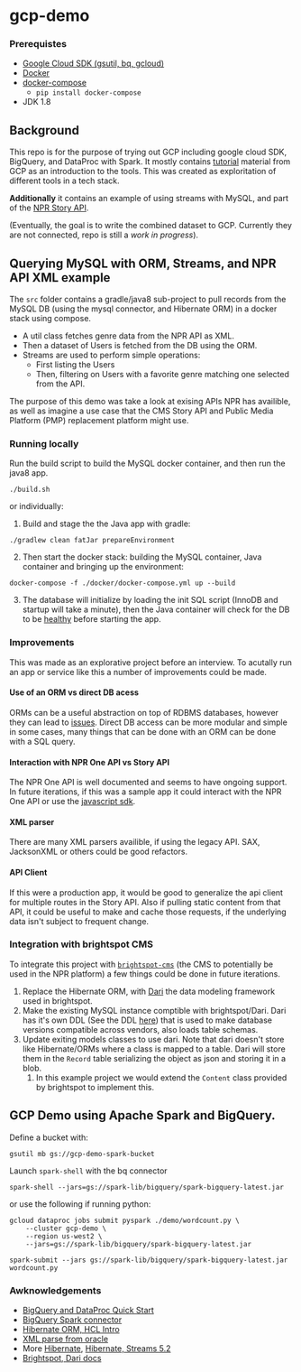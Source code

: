 # gcp-demo
### Prerequistes
- [Google Cloud SDK (gsutil, bq, gcloud)](https://cloud.google.com/sdk/install)
- [Docker](https://www.docker.com/products/docker-desktop)
- [docker-compose](https://docs.docker.com/compose/install/#install-using-pip)
    - ```pip install docker-compose```
- JDK 1.8 

## Background
This repo is for the purpose of trying out GCP including google cloud SDK, BigQuery, and DataProc with Spark. It mostly contains [tutorial](#Awknowledgements) material from GCP as an introduction to the tools. This was created as exploritation of different tools in a tech stack.

__Additionally__ it contains an example of using streams with MySQL, and part of the [NPR Story API](https://www.npr.org/api/inputReference.php). 

(Eventually, the goal is to write the combined dataset to GCP. Currently they are not connected, repo is still a _work in progress_).

## Querying MySQL with ORM, Streams, and NPR API XML example

The `src` folder contains a gradle/java8 sub-project to pull records from the MySQL DB (using the mysql connector, and Hibernate ORM) in a docker stack using compose.

- A util class fetches genre data from the NPR API as XML.
- Then a dataset of Users is fetched from the DB using the ORM.
- Streams are used to perform simple operations:
    - First listing the Users
    - Then, filtering on Users with a favorite genre matching one selected from the API.

The purpose of this demo was take a look at exising APIs NPR has availible, as well as imagine a use case that the CMS Story API and Public Media Platform (PMP) replacement platform might use.

### Running locally
Run the build script to build the MySQL docker container, and then run the java8 app.
```
./build.sh
```
or individually:
1. Build and stage the the Java app with gradle:      
```
./gradlew clean fatJar prepareEnvironment
```
2. Then start the docker stack: building the MySQL container, Java container and bringing up the environment:   
```
docker-compose -f ./docker/docker-compose.yml up --build
```
3. The database will initialize by loading the init SQL script (InnoDB and startup will take a minute), then the Java container will check for the DB to be [healthy](https://docs.docker.com/compose/startup-order/) before starting the app.

### Improvements
This was made as an explorative project before an interview. To acutally run an app or service like this a number of improvements could be made.

#### Use of an ORM vs direct DB acess 
ORMs can be a useful abstraction on top of RDBMS databases, however they can lead to [issues](https://martinfowler.com/bliki/OrmHate.html). Direct DB access can be more modular and simple in some cases, many things that can be done with an ORM can be done with a SQL query.

#### Interaction with NPR One API vs Story API
The NPR One API is well documented and seems to have ongoing support. In future iterations, if this was a sample app it could interact with the NPR One API or use the [javascript sdk](https://github.com/npr/npr-one-api-js-sdk).

#### XML parser
There are many XML parsers availible, if using the legacy API. SAX, JacksonXML or others could be good refactors.

#### API Client
If this were a production app, it would be good to generalize the api client for multiple routes in the Story API. Also if pulling static content from that API, it could be useful to make and cache those requests, if the underlying data isn't subject to frequent change.

### Integration with brightspot CMS
To integrate this project with [`brightspot-cms`](https://github.com/perfectsense/brightspot-cms) (the CMS to potentially be used in the NPR platform) a few things could be done in future iterations. 
1. Replace the Hibernate ORM, with [Dari](https://github.com/perfectsense/dari) the data modeling framework used in brightspot. 
2. Make the existing MySQL instance comptible with brightspot/Dari. Dari has it's own DDL (See the DDL [here](https://github.com/perfectsense/dari/blob/release/3.2/db/src/main/resources/mysql/schema-12.sql)) that is used to make database versions compatible across vendors, also loads table schemas. 
3. Update exiting models classes to use dari. Note that dari doesn't store like Hibernate/ORMs where a class is mapped to a table. Dari will store them in the `Record` table serializing the object as json and storing it in a blob.
    1. In this example project we would extend the `Content` class provided by brightspot to implement this.

## GCP Demo using Apache Spark and BigQuery.
Define a bucket with: 
```
gsutil mb gs://gcp-demo-spark-bucket
```
Launch `spark-shell` with the bq connector
```
spark-shell --jars=gs://spark-lib/bigquery/spark-bigquery-latest.jar
```
or use the following if running python:
```
gcloud dataproc jobs submit pyspark ./demo/wordcount.py \
    --cluster gcp-demo \
    --region us-west2 \
    --jars=gs://spark-lib/bigquery/spark-bigquery-latest.jar
```
```
spark-submit --jars gs://spark-lib/bigquery/spark-bigquery-latest.jar wordcount.py
```

### Awknowledgements 
- [BigQuery and DataProc Quick Start](https://cloud.google.com/dataproc/docs/quickstarts)
- [BigQuery Spark connector](https://cloud.google.com/dataproc/docs/tutorials/bigquery-connector-spark-example)
- [Hibernate ORM, HCL Intro](https://grokonez.com/hibernate/hibernate-query-language-hql-java-8-mysql)
- [XML parse from oracle](https://docs.oracle.com/cd/B28359_01/appdev.111/b28394/adx_j_parser.htm#CCHBEGDD)
- More [Hibernate](https://www.tutorialspoint.com/hibernate/hibernate_configuration.htm), [Hibernate, Streams 5.2](https://dzone.com/articles/streams-in-hibernate-and-beyond)
- [Brightspot, Dari docs](http://docs.brightspot.com/dari/data-modeling/indexes.html)


